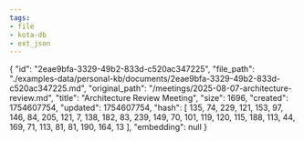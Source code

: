 ```yaml
---
tags:
- file
- kota-db
- ext_json
---
```

{
  "id": "2eae9bfa-3329-49b2-833d-c520ac347225",
  "file_path": "./examples-data/personal-kb/documents/2eae9bfa-3329-49b2-833d-c520ac347225.md",
  "original_path": "/meetings/2025-08-07-architecture-review.md",
  "title": "Architecture Review Meeting",
  "size": 1696,
  "created": 1754607754,
  "updated": 1754607754,
  "hash": [
    135,
    74,
    229,
    121,
    153,
    97,
    146,
    84,
    205,
    121,
    7,
    138,
    182,
    83,
    239,
    149,
    70,
    101,
    119,
    120,
    115,
    188,
    113,
    44,
    169,
    71,
    113,
    81,
    81,
    190,
    164,
    13
  ],
  "embedding": null
}